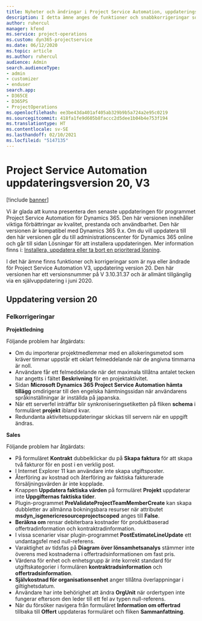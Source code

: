 ```yaml
---
title: Nyheter och ändringar i Project Service Automation, uppdateringsversion 20, V3
description: I detta ämne anges de funktioner och snabbkorrigeringar som finns tillgängliga i Project Service Automation, uppdateringsversion 20, V3.
author: ruhercul
manager: kfend
ms.service: project-operations
ms.custom: dyn365-projectservice
ms.date: 06/12/2020
ms.topic: article
ms.author: ruhercul
audience: Admin
search.audienceType:
- admin
- customizer
- enduser
search.app:
- D365CE
- D365PS
- ProjectOperations
ms.openlocfilehash: ee3be43da401af405ab329b9b5a724a2e95c0219
ms.sourcegitcommit: 418fa1fe9d605b8faccc2d5dee1b04b4e753f194
ms.translationtype: HT
ms.contentlocale: sv-SE
ms.lasthandoff: 02/10/2021
ms.locfileid: "5147135"
---
```

# <a name="project-service-automation-update-release-20-v3"></a>Project Service Automation uppdateringsversion 20, V3

[!include [banner](../includes/psa-now-project-operations.md)]

Vi är glada att kunna presentera den senaste uppdateringen för programmet Project Service Automation för Dynamics 365. Den här versionen innehåller viktiga förbättringar av kvalitet, prestanda och användbarhet. Den här versionen är kompatibel med Dynamics 365 9.x. Om du vill uppdatera till den här versionen går du till administrationscenter för Dynamics 365 online och går till sidan Lösningar för att installera uppdateringen. Mer information finns i: [Installera, uppdatera eller ta bort en prioriterad lösning](https://docs.microsoft.com/power-platform/admin/install-remove-preferred-solution).

I det här ämne finns funktioner och korrigeringar som är nya eller ändrade för Project Service Automation V3, uppdatering version 20. Den här versionen har ett versionsnummer på V 3.10.31.37 och är allmänt tillgänglig via en självuppdatering i juni 2020.

## <a name="update-release-20"></a>Uppdatering version 20

### <a name="bug-fixes"></a>Felkorrigeringar

**Projektledning**

Följande problem har åtgärdats:

- Om du importerar projektmedlemmar med en allokeringsmetod som kräver timmar uppstår ett oklart felmeddelande när de angivna timmarna är noll.
- Användare får ett felmeddelande när det maximala tillåtna antalet tecken har angetts i fältet **Beskrivning** för en projektaktivitet.
- Sidan **Microsoft Dynamics 365 Project Service Automation hämta tillägg** omdirigerar till den engelska hämtningssidan när användarens språkinställningar är inställda på japanska.
- När ett serverfel inträffar blir synkroniseringsetiketten på fliken **schema** i formuläret **projekt** ibland kvar.
- Redundanta aktivitetsuppdateringar skickas till servern när en uppgift ändras.

**Sales**

Följande problem har åtgärdats:

- På formuläret **Kontrakt** dubbelklickar du på **Skapa faktura** för att skapa två fakturor för en post i en verklig post.
- I Internet Explorer 11 kan användare inte skapa utgiftsposter.
- Återföring av kostnad och återföring av faktiska fakturerade försäljningsvärden är inte kopplade.
- Knappen **Uppdatera faktiska värden** på formuläret **Projekt** uppdaterar inte **Uppgifternas faktiska tider**.
- Plugin-programmet **PreValidateProjectTeamMemberCreate** kan skapa dubbletter av allmänna bokningsbara resurser när attributet **msdyn_isgenericresourceprojectscoped** anges till **False**.
- **Beräkna om** rensar debiterbara kostnader för produktbaserad offertradinformation och kontraktradinformation.
- I vissa scenarier visar plugin-programmet **PostEstimateLineUpdate** ett undantagsfel med null-referens.
- Varaktighet av tidsfas på **Diagram över lönsamhetsanalys** stämmer inte överens med kostnaderna i offertradsinformationen om fast pris.
- Värdena för enhet och enhetsgrupp är inte korrekt standard för utgiftskategorier i formulären **kontraktradsinformation** och **offertradsinformation**.
- **Självkostnad för organisationsenhet** anger tillåtna överlappningar i giltighetsdatum.
- Användare har inte behörighet att ändra **OrgUnit** när ordertypen inte fungerar eftersom den leder till ett fel av typen null-referens.
- När du försöker navigera från formuläret **Information om offertrad** tillbaka till **Offert** uppdateras formuläret och fliken **Sammanfattning**.
